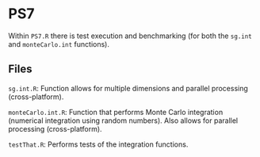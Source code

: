 # PS7

Within `PS7.R` there is test execution and benchmarking (for both the `sg.int` and `monteCarlo.int` functions).  

## Files

`sg.int.R`: Function allows for multiple dimensions and parallel processing (cross-platform).

`monteCarlo.int.R`: Function that performs Monte Carlo integration (numerical integration using random numbers). Also allows for parallel processing (cross-platform).

`testThat.R`: Performs tests of the integration functions.
